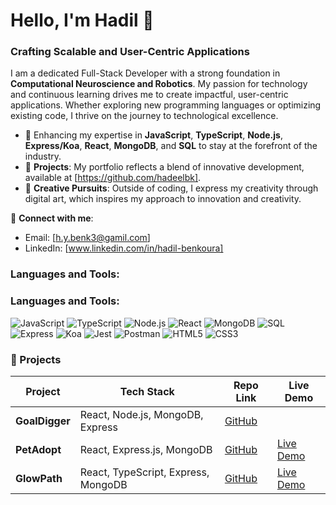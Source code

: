 # Hello, I'm Hadil 👋

### Crafting Scalable and User-Centric Applications

I am a dedicated Full-Stack Developer with a strong foundation in **Computational Neuroscience and Robotics**. My passion for technology and continuous learning drives me to create impactful, user-centric applications. Whether exploring new programming languages or optimizing existing code, I thrive on the journey to technological excellence.

- 🌟 Enhancing my expertise in **JavaScript**, **TypeScript**, **Node.js**, **Express/Koa**, **React**, **MongoDB**, and **SQL** to stay at the forefront of the industry.
- 💼 **Projects**: My portfolio reflects a blend of innovative development, available at [https://github.com/hadeelbk].
- 🎨 **Creative Pursuits**: Outside of coding, I express my creativity through digital art, which inspires my approach to innovation and creativity.

📩 **Connect with me**:
- Email: [h.y.benk3@gamil.com]
- LinkedIn: [www.linkedin.com/in/hadil-benkoura]

### Languages and Tools:

### Languages and Tools:

![JavaScript](https://img.shields.io/badge/-JavaScript-F7DF1E?logo=javascript&logoColor=black&style=flat-square)
![TypeScript](https://img.shields.io/badge/-TypeScript-3178C6?logo=typescript&logoColor=white&style=flat-square)
![Node.js](https://img.shields.io/badge/-Node.js-339933?logo=node.js&logoColor=white&style=flat-square)
![React](https://img.shields.io/badge/-React-61DAFB?logo=react&logoColor=black&style=flat-square)
![MongoDB](https://img.shields.io/badge/-MongoDB-47A248?logo=mongodb&logoColor=white&style=flat-square)
![SQL](https://img.shields.io/badge/-SQL-4479A1?logo=postgresql&logoColor=white&style=flat-square)
![Express](https://img.shields.io/badge/-Express-000000?logo=express&logoColor=white&style=flat-square)
![Koa](https://img.shields.io/badge/-Koa-33333D?logo=koa&logoColor=white&style=flat-square)
![Jest](https://img.shields.io/badge/-Jest-C21325?logo=jest&logoColor=white&style=flat-square)
![Postman](https://img.shields.io/badge/-Postman-FF6C37?logo=postman&logoColor=white&style=flat-square)
![HTML5](https://img.shields.io/badge/-HTML5-E34F26?logo=html5&logoColor=white&style=flat-square)
![CSS3](https://img.shields.io/badge/-CSS3-1572B6?logo=css3&logoColor=white&style=flat-square)

### 🚀 Projects

| Project    | Tech Stack                          | Repo Link | Live Demo |
|------------|-------------------------------------|-----------|-----------|
| **GoalDigger** | React, Node.js, MongoDB, Express | [GitHub](https://github.com/hadeelbk/goal-diggers.git) |  |
| **PetAdopt**   | React, Express.js, MongoDB       | [GitHub](https://github.com/hadeelbk/soloProject.git)   | [Live Demo](https://youtu.be/daxerr8_VXA?si=FNyuhZ6dinvD2Ld6)   |
| **GlowPath**   | React, TypeScript, Express, MongoDB | [GitHub](https://github.com/GlowPathOrg/GlowPath.git) | [Live Demo](TBC)   |



